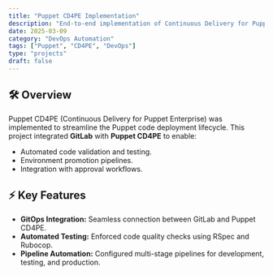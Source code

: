 ```yaml
---
title: "Puppet CD4PE Implementation"
description: "End-to-end implementation of Continuous Delivery for Puppet Enterprise."
date: 2025-03-09
category: "DevOps Automation"
tags: ["Puppet", "CD4PE", "DevOps"]
type: "projects"
draft: false
---
```


## 🛠 Overview

Puppet CD4PE (Continuous Delivery for Puppet Enterprise) was implemented to streamline the Puppet code deployment lifecycle. This project integrated **GitLab** with **Puppet CD4PE** to enable:

- Automated code validation and testing.
- Environment promotion pipelines.
- Integration with approval workflows.

## ⚡ Key Features

- **GitOps Integration:** Seamless connection between GitLab and Puppet CD4PE.
- **Automated Testing:** Enforced code quality checks using RSpec and Rubocop.
- **Pipeline Automation:** Configured multi-stage pipelines for development, testing, and production.

